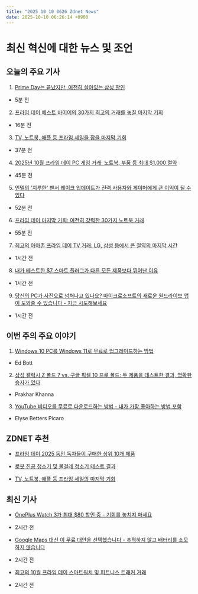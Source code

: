 ```yaml
---
title: "2025 10 10 0626 Zdnet News"
date: 2025-10-10 06:26:14 +0900
---
```


# 최신 혁신에 대한 뉴스 및 조언
## 오늘의 주요 기사 

1. [Prime Day는 끝났지만, 여전히 살아있는 삼성 할인](https://www.zdnet.com/article/best-amazon-october-prime-day-samsung-deals-10-9-2025/) 
- 5분 전 

2. [프라임 데이 베스트 바이어의 30가지 최고의 거래를 놓칠 마지막 기회](https://www.zdnet.com/article/amazon-prime-day-best-buy-deals-10-9-2025/) 
- 16분 전 

3. [TV, 노트북, 애플 등 프라임 세일을 잡을 마지막 기회](https://www.zdnet.com/home-and-office/amazon-prime-day-deals-10-9-2025/) 
- 37분 전 

4. [2025년 10월 프라임 데이 PC 게임 거래: 노트북, 부품 등 최대 $1,000 절약](https://www.zdnet.com/home-and-office/home-entertainment/amazon-prime-day-pc-gaming-deals-10-9-2025/) 
- 45분 전 

5. [인텔의 '지루한' 팬서 레이크 업데이트가 전력 사용자와 게이머에게 큰 이익이 될 수 있다](https://www.zdnet.com/article/intels-boring-panther-lake-update-could-quietly-be-a-major-win-for-power-users-and-gamers/) 
- 52분 전 

6. [프라임 데이 마지막 기회: 여전히 강력한 30가지 노트북 거래](https://www.zdnet.com/article/amazon-prime-day-laptop-deals-10-9-2025/) 
- 55분 전 

7. [최고의 아마존 프라임 데이 TV 거래: LG, 삼성 등에서 큰 절약의 마지막 시간](https://www.zdnet.com/home-and-office/home-entertainment/amazon-prime-day-tv-deals-10-9-2025/) 
- 1시간 전 

8. [내가 테스트한 $7 스마트 플러그가 다른 모든 제품보다 뛰어난 이유](https://www.zdnet.com/home-and-office/smart-home/why-this-7-smart-plug-beats-any-other-that-ive-tested-in-my-home/) 
- 1시간 전 

9. [당신의 PC가 사진으로 넘쳐나고 있나요? 마이크로소프트의 새로운 원드라이브 앱이 도와줄 수 있습니다 - 지금 시도해보세요](https://www.zdnet.com/article/is-your-pc-drowning-in-photos-microsofts-new-onedrive-app-can-help-try-it-now/) 
- 1시간 전 

## 이번 주의 주요 이야기 

1. [Windows 10 PC를 Windows 11로 무료로 업그레이드하는 방법](https://www.zdnet.com/article/how-to-upgrade-your-incompatible-windows-10-pc-to-windows-11-for-free/) 
- Ed Bott 

2. [삼성 갤럭시 Z 폴드 7 vs. 구글 픽셀 10 프로 폴드: 두 제품을 테스트한 결과, 명확한 승자가 있다](https://www.zdnet.com/article/samsung-galaxy-z-fold-7-vs-google-pixel-10-pro-fold-we-tested-both-theres-a-clear-winner/) 
- Prakhar Khanna 

3. [YouTube 비디오를 무료로 다운로드하는 방법 - 내가 가장 좋아하는 방법 포함](https://www.zdnet.com/home-and-office/home-entertainment/how-i-download-youtube-videos-for-free-2-ways-including-my-favorite/) 
- Elyse Betters Picaro 

## ZDNET 추천 
- [프라임 데이 2025 동안 독자들이 구매한 상위 10개 제품](https://www.zdnet.com/article/the-top-10-products-our-readers-bought-during-prime-day-2025-no-1-is-still-pretty-odd/) 

- [로봇 진공 청소기 및 물걸레 청소기 테스트 결과](https://www.zdnet.com/home-and-office/kitchen-household/best-robot-vacuum-mop/) 
- [TV, 노트북, 애플 등 프라임 세일의 마지막 기회](https://www.zdnet.com/article/amazon-prime-day-deals-10-9-2025/) 

## 최신 기사 
- [OnePlus Watch 3가 최대 $80 할인 중 - 기회를 놓치지 마세요](https://www.zdnet.com/article/the-oneplus-watch-3-is-back-on-sale-for-up-to-80-off-grab-it-while-the-deal-lasts/) 
- 2시간 전 

- [Google Maps 대신 이 무료 대안을 선택했습니다 - 추적하지 않고 배터리를 소모하지 않습니다](https://www.zdnet.com/article/i-ditched-google-maps-for-this-free-alternative-that-doesnt-track-me-or-drain-my-battery/) 
- 2시간 전 

- [최고의 10월 프라임 데이 스마트워치 및 피트니스 트래커 거래](https://www.zdnet.com/article/best-amazon-october-prime-day-smartwatch-and-fitness-tracker-deals-10-9-2025/) 
- 2시간 전